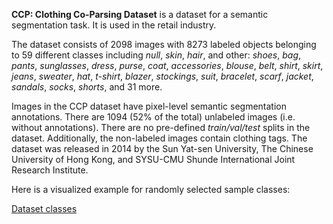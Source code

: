 **CCP: Clothing Co-Parsing Dataset** is a dataset for a semantic segmentation task. It is used in the retail industry. 

The dataset consists of 2098 images with 8273 labeled objects belonging to 59 different classes including *null*, *skin*, *hair*, and other: *shoes*, *bag*, *pants*, *sunglasses*, *dress*, *purse*, *coat*, *accessories*, *blouse*, *belt*, *shirt*, *skirt*, *jeans*, *sweater*, *hat*, *t-shirt*, *blazer*, *stockings*, *suit*, *bracelet*, *scarf*, *jacket*, *sandals*, *socks*, *shorts*, and 31 more.

Images in the CCP dataset have pixel-level semantic segmentation annotations. There are 1094 (52% of the total) unlabeled images (i.e. without annotations). There are no pre-defined <i>train/val/test</i> splits in the dataset. Additionally, the non-labeled images contain clothing tags. The dataset was released in 2014 by the Sun Yat-sen University, The Chinese University of Hong Kong, and SYSU-CMU Shunde International Joint Research Institute.

Here is a visualized example for randomly selected sample classes:

[Dataset classes](https://github.com/dataset-ninja/clothing-co-parsing/raw/main/visualizations/classes_preview.webm)
